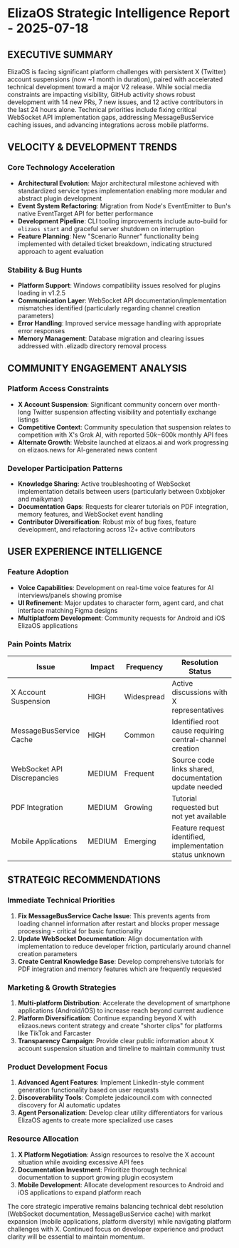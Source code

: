 # ElizaOS Strategic Intelligence Report - 2025-07-18

## EXECUTIVE SUMMARY

ElizaOS is facing significant platform challenges with persistent X (Twitter) account suspensions (now ~1 month in duration), paired with accelerated technical development toward a major V2 release. While social media constraints are impacting visibility, GitHub activity shows robust development with 14 new PRs, 7 new issues, and 12 active contributors in the last 24 hours alone. Technical priorities include fixing critical WebSocket API implementation gaps, addressing MessageBusService caching issues, and advancing integrations across mobile platforms.

## VELOCITY & DEVELOPMENT TRENDS

### Core Technology Acceleration
- **Architectural Evolution**: Major architectural milestone achieved with standardized service types implementation enabling more modular and abstract plugin development
- **Event System Refactoring**: Migration from Node's EventEmitter to Bun's native EventTarget API for better performance
- **Development Pipeline**: CLI tooling improvements include auto-build for `elizaos start` and graceful server shutdown on interruption
- **Feature Planning**: New "Scenario Runner" functionality being implemented with detailed ticket breakdown, indicating structured approach to agent evaluation

### Stability & Bug Hunts
- **Platform Support**: Windows compatibility issues resolved for plugins loading in v1.2.5
- **Communication Layer**: WebSocket API documentation/implementation mismatches identified (particularly regarding channel creation parameters)
- **Error Handling**: Improved service message handling with appropriate error responses
- **Memory Management**: Database migration and clearing issues addressed with .elizadb directory removal process

## COMMUNITY ENGAGEMENT ANALYSIS

### Platform Access Constraints
- **X Account Suspension**: Significant community concern over month-long Twitter suspension affecting visibility and potentially exchange listings
- **Competitive Context**: Community speculation that suspension relates to competition with X's Grok AI, with reported $50k-$600k monthly API fees
- **Alternate Growth**: Website launched at elizaos.ai and work progressing on elizaos.news for AI-generated news content

### Developer Participation Patterns
- **Knowledge Sharing**: Active troubleshooting of WebSocket implementation details between users (particularly between 0xbbjoker and maikyman)
- **Documentation Gaps**: Requests for clearer tutorials on PDF integration, memory features, and WebSocket event handling
- **Contributor Diversification**: Robust mix of bug fixes, feature development, and refactoring across 12+ active contributors

## USER EXPERIENCE INTELLIGENCE

### Feature Adoption
- **Voice Capabilities**: Development on real-time voice features for AI interviews/panels showing promise
- **UI Refinement**: Major updates to character form, agent card, and chat interface matching Figma designs
- **Multiplatform Development**: Community requests for Android and iOS ElizaOS applications

### Pain Points Matrix
| Issue | Impact | Frequency | Resolution Status |
|-------|--------|-----------|-------------------|
| X Account Suspension | HIGH | Widespread | Active discussions with X representatives |
| MessageBusService Cache | HIGH | Common | Identified root cause requiring central-channel creation |
| WebSocket API Discrepancies | MEDIUM | Frequent | Source code links shared, documentation update needed |
| PDF Integration | MEDIUM | Growing | Tutorial requested but not yet available |
| Mobile Applications | MEDIUM | Emerging | Feature request identified, implementation status unknown |

## STRATEGIC RECOMMENDATIONS

### Immediate Technical Priorities
1. **Fix MessageBusService Cache Issue**: This prevents agents from loading channel information after restart and blocks proper message processing - critical for basic functionality
2. **Update WebSocket Documentation**: Align documentation with implementation to reduce developer friction, particularly around channel creation parameters
3. **Create Central Knowledge Base**: Develop comprehensive tutorials for PDF integration and memory features which are frequently requested

### Marketing & Growth Strategies
1. **Multi-platform Distribution**: Accelerate the development of smartphone applications (Android/iOS) to increase reach beyond current audience
2. **Platform Diversification**: Continue expanding beyond X with elizaos.news content strategy and create "shorter clips" for platforms like TikTok and Farcaster
3. **Transparency Campaign**: Provide clear public information about X account suspension situation and timeline to maintain community trust

### Product Development Focus
1. **Advanced Agent Features**: Implement LinkedIn-style comment generation functionality based on user requests
2. **Discoverability Tools**: Complete jedaicouncil.com with connected discovery for AI automatic updates
3. **Agent Personalization**: Develop clear utility differentiators for various ElizaOS agents to create more specialized use cases

### Resource Allocation
1. **X Platform Negotiation**: Assign resources to resolve the X account situation while avoiding excessive API fees
2. **Documentation Investment**: Prioritize thorough technical documentation to support growing plugin ecosystem
3. **Mobile Development**: Allocate development resources to Android and iOS applications to expand platform reach

The core strategic imperative remains balancing technical debt resolution (WebSocket documentation, MessageBusService cache) with market expansion (mobile applications, platform diversity) while navigating platform challenges with X. Continued focus on developer experience and product clarity will be essential to maintain momentum.